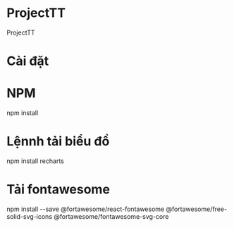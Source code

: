 # ProjectTT
ProjectTT

# Cài đặt
# NPM
npm install

# Lệnnh tải biểu đồ
npm install recharts

# Tải fontawesome
npm install --save @fortawesome/react-fontawesome @fortawesome/free-solid-svg-icons @fortawesome/fontawesome-svg-core
